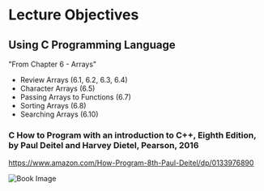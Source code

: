 # Lecture Objectives
## Using C Programming Language
"From Chapter 6 - Arrays"
- Review Arrays (6.1, 6.2, 6.3, 6.4)
- Character Arrays (6.5)
- Passing Arrays to Functions (6.7)
- Sorting Arrays (6.8)
- Searching Arrays (6.10)

### C How to Program with an introduction to C++, Eighth Edition, by Paul Deitel and Harvey Dietel, Pearson, 2016

https://www.amazon.com/How-Program-8th-Paul-Deitel/dp/0133976890

![Book Image](http://images.pearsoned-ema.com/jpeg/large/9781292110974.jpg)
